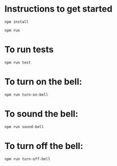 # Instructions to get started

`npm install` 

`npm run`

# To run tests

`npm run test`

# To turn on the bell:

`npm run turn-on-bell`

# To sound the bell:

`npm run sound-bell`

# To turn off the bell:

`npm run turn-off-bell`